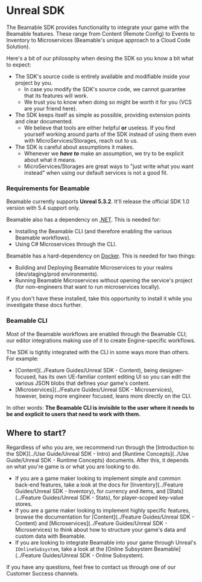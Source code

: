 # Unreal SDK
The Beamable SDK provides functionality to integrate your game with the Beamable features. These range from Content (Remote Config) to Events to Inventory to Microservices (Beamable's unique approach to a Cloud Code Solution).

Here's a bit of our philosophy when desing the SDK so you know a bit what to expect:

- The SDK's source code is entirely available and modifiable inside your project by you.
	- In case you modify the SDK's source code, we cannot guarantee that its features will work.
	- We trust you to know when doing so might be worth it for you (VCS are your friend here).
- The SDK keeps itself as simple as possible, providing extension points and clear documented.
	- We believe that tools are either helpful **or** useless. If you find yourself working around parts of the SDK instead of using them even with MicroServices/Storages, reach out to us.
- The SDK is careful about assumptions it makes.
	- Whenever we ***have to*** make an assumption, we try to be explicit about what it means.
	- MicroServices/Storages are great ways to "just write what you want instead" when using our default services is not a good fit.
### Requirements for Beamable
Beamable currently supports **Unreal 5.3.2**. It'll release the official SDK 1.0 version with 5.4 support only.

Beamable also has a dependency on  [.NET](https://dotnet.microsoft.com/en-us/download/dotnet/6.0). This is needed for:

- Installing the Beamable CLI (and therefore enabling the various Beamable workflows).
- Using C# Microservices through the CLI.

Beamable has a hard-dependency on [Docker](https://www.docker.com/products/docker-desktop/). This is needed for two things:

- Building and Deploying Beamable Microservices to your realms (dev/staging/prod environments).
- Running Beamable Microservices without opening the service's project (for non-engineers that want to run microservices locally).

If you don't have these installed, take this opportunity to install it while you investigate these docs further.
### Beamable CLI
Most of the Beamable workflows are enabled through the Beamable CLI; our editor integrations making use of it to create Engine-specific workflows.

The SDK is tightly integrated with the CLI in some ways more than others. For example:

- [Content](../Feature Guides/Unreal SDK - Content), being designer-focused, has its own UE-familiar content editing UI so you can edit the various JSON blobs that defines your game's content. 
- [Microservices](../Feature Guides/Unreal SDK - Microservices), however, being more engineer focused, leans more directly on the CLI.

In other words: **The Beamable CLI is invisible to the user where it needs to be and explicit to users that need to work with them.**
## Where to start?

Regardless of who you are, we recommend run through the [Introduction to the SDK](../Use Guide/Unreal SDK - Intro) and [Runtime Concepts](../Use Guide/Unreal SDK - Runtime Concepts) documents. After this, it depends on what you're game is or what you are looking to do.

- If you are a game maker looking to implement simple and common back-end features, take a look at the docs for [Inventory](../Feature Guides/Unreal SDK - Inventory), for currency and items, and [Stats](../Feature Guides/Unreal SDK - Stats), for player-scoped key-value stores.
- If you are a game maker looking to implement highly specific features, browse the documentation for [Content](../Feature Guides/Unreal SDK - Content) and [Microservices](../Feature Guides/Unreal SDK - Microservices) to think about how to structure your game's data and custom data with Beamable.
- If you are looking to integrate Beamable into your game through Unreal's `IOnlineSubsystem`, take a look at the [Online Subsystem Beamable](../Feature Guides/Unreal SDK - Online Subsystem).

If you have any questions, feel free to contact us through one of our Customer Success channels.